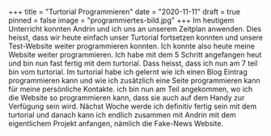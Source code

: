 +++
title = "Turtorial Programmieren"
date = "2020-11-11"
draft = true
pinned = false
image = "programmiertes-bild.jpg"
+++
Im heutigem Unterricht konnten Andrin und ich uns an unserem Zeitplan anwenden. Dies heisst, dass wir heute einfach unser Turtorial fortsetzen konnten und unsere Test-Website weiter programmieren konnten. Ich konnte also heute meine Website weiter programmieren. Ich habe mit dem 5 Schritt angefangen heut und bin nun fast fertig mit dem turtorial. Dass heisst, dass ich nun am 7 teil bin vom turtorial. Im turtorial habe ich gelernt wie ich einen Blog Eintrag programmieren kann und wie ich zusätzlich eine Seite programmieren kann für meine persönliche Kontakte. ich bin nun am Teil angekommen, wo ich die Website so programmieren kann, dass sie auch auf dem Handy zur Verfügung sein wird. Nächst Woche werde ich definitiv fertig sein mit dem turtorial und danach kann ich endlich zusammen mit Andrin mit dem eigentlichem Projekt anfangen, nämlich die Fake-News Website.